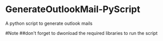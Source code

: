 # GenerateOutlookMail-PyScript
A python script to generate outlook mails

#Note
##don't forget to dwonload the required libraries to run the script
